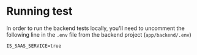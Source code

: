 # Running test

In order to run the backend tests locally, you'll need to uncomment the following line in the `.env` file from the backend project (`app/backend/.env`)

```
IS_SAAS_SERVICE=true
```

